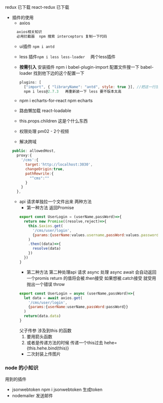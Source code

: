 redux 已下载
react-redux 已下载
- 插件的使用
  - axios 
  ```js
    axios相关知识
    必用拦截器  npm 搜索 interceptors 复制一下代码
  ```
  - ui插件 `npm i antd`
  - less 插件`npm i less less-loader  ` 两个less插件
  - **按需引入** 
    安装插件 npm i babel-plugin-import
    配置文件搜一下 babel-loader 找到他下边的这个配置一下
    ```js
    plugins: [
      ["import", { "libraryName": "antd", style: true }], //把这一行加上
      npm i less@2.7.3   再重新装一下 less 要不版本太高
    ```
  - npm i echarts-for-react npm echarts
  - 路由懒加载 react-loadable
  
  - this.props.children 这是个什么东西

  - 权限处理 pm02  - 2个视频
  - 解决跨域
  ```js
  public: allowedHost,
    proxy:{
      '/cms':{
        target:'http://localhost:3030',
        changeOrigin:true,
        pathRewrite:{
          "^cms":""
        }
      }
    },
  ```
  - api 请求单独拉一个文件出来
  两种方法
    + 第一种方法  返回Promise
    ```js
    export const UserLogin = (userName,passWord)=>{
      return new Promise((resolve,reject)=>{
        this.$axios.get(
          '/cms/user/login',
          {params:{userName:values.username,passWord:values.password}}
        )
        .then((data)=>{
          resolve(data)
        })
      })
    }
    ```
    + 第二种方法
     第二种处理api 请求 async 处理
     async await 会自动返回一个promis return 的值将会被.then接受
     如果想被.catch接受 就受用抛出一个错误  throw
    ```js
    export const UserLogin = async (userName,passWord)=>{
      let data = await axios.get(
        '/cms/user/login',
        {params:{userName:userName,passWord:passWord}}
      )
      return(data.data)
    }
    ```
    父子传参 涉及到this 的函数 
    1. 要用箭头函数
    2. 或者是传递方法的时候 传递一个this过去
      hehe={this.hehe.bind(this)}
    - 二次封装上传图片
### node 的小知识
  用到的插件
  - jsonwebtoken npm i jsonwebtoken  生成token
  - nodemailer 发送邮件
